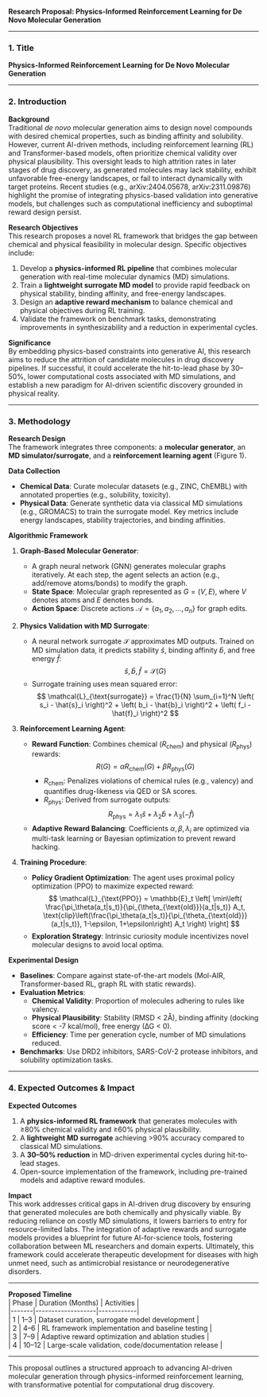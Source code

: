 **Research Proposal: Physics-Informed Reinforcement Learning for De Novo Molecular Generation**

---

### 1. **Title**  
**Physics-Informed Reinforcement Learning for De Novo Molecular Generation**  

---

### 2. **Introduction**  
**Background**  
Traditional *de novo* molecular generation aims to design novel compounds with desired chemical properties, such as binding affinity and solubility. However, current AI-driven methods, including reinforcement learning (RL) and Transformer-based models, often prioritize chemical validity over physical plausibility. This oversight leads to high attrition rates in later stages of drug discovery, as generated molecules may lack stability, exhibit unfavorable free-energy landscapes, or fail to interact dynamically with target proteins. Recent studies (e.g., arXiv:2404.05678, arXiv:2311.09876) highlight the promise of integrating physics-based validation into generative models, but challenges such as computational inefficiency and suboptimal reward design persist.  

**Research Objectives**  
This research proposes a novel RL framework that bridges the gap between chemical and physical feasibility in molecular design. Specific objectives include:  
1. Develop a **physics-informed RL pipeline** that combines molecular generation with real-time molecular dynamics (MD) simulations.  
2. Train a **lightweight surrogate MD model** to provide rapid feedback on physical stability, binding affinity, and free-energy landscapes.  
3. Design an **adaptive reward mechanism** to balance chemical and physical objectives during RL training.  
4. Validate the framework on benchmark tasks, demonstrating improvements in synthesizability and a reduction in experimental cycles.  

**Significance**  
By embedding physics-based constraints into generative AI, this research aims to reduce the attrition of candidate molecules in drug discovery pipelines. If successful, it could accelerate the hit-to-lead phase by 30–50%, lower computational costs associated with MD simulations, and establish a new paradigm for AI-driven scientific discovery grounded in physical reality.  

---

### 3. **Methodology**  
**Research Design**  
The framework integrates three components: a **molecular generator**, an **MD simulator/surrogate**, and a **reinforcement learning agent** (Figure 1).  

**Data Collection**  
- **Chemical Data**: Curate molecular datasets (e.g., ZINC, ChEMBL) with annotated properties (e.g., solubility, toxicity).  
- **Physical Data**: Generate synthetic data via classical MD simulations (e.g., GROMACS) to train the surrogate model. Key metrics include energy landscapes, stability trajectories, and binding affinities.  

**Algorithmic Framework**  
1. **Graph-Based Molecular Generator**:  
   - A graph neural network (GNN) generates molecular graphs iteratively. At each step, the agent selects an action (e.g., add/remove atoms/bonds) to modify the graph.  
   - **State Space**: Molecular graph represented as $G = (V, E)$, where $V$ denotes atoms and $E$ denotes bonds.  
   - **Action Space**: Discrete actions $\mathcal{A} = \{a_1, a_2, ..., a_n\}$ for graph edits.  

2. **Physics Validation with MD Surrogate**:  
   - A neural network surrogate $\mathcal{S}$ approximates MD outputs. Trained on MD simulation data, it predicts stability $\hat{s}$, binding affinity $\hat{b}$, and free energy $\hat{f}$:  
     $$
     \hat{s}, \hat{b}, \hat{f} = \mathcal{S}(G)
     $$  
   - Surrogate training uses mean squared error:  
     $$
     \mathcal{L}_{\text{surrogate}} = \frac{1}{N} \sum_{i=1}^N \left( s_i - \hat{s}_i \right)^2 + \left( b_i - \hat{b}_i \right)^2 + \left( f_i - \hat{f}_i \right)^2
     $$  

3. **Reinforcement Learning Agent**:  
   - **Reward Function**: Combines chemical ($R_{\text{chem}}$) and physical ($R_{\text{phys}}$) rewards:  
     $$
     R(G) = \alpha R_{\text{chem}}(G) + \beta R_{\text{phys}}(G)
     $$  
     - $R_{\text{chem}}$: Penalizes violations of chemical rules (e.g., valency) and quantifies drug-likeness via QED or SA scores.  
     - $R_{\text{phys}}$: Derived from surrogate outputs:  
       $$
       R_{\text{phys}} = \lambda_1 \hat{s} + \lambda_2 \hat{b} + \lambda_3 (-\hat{f})
       $$  
   - **Adaptive Reward Balancing**: Coefficients $\alpha, \beta, \lambda_i$ are optimized via multi-task learning or Bayesian optimization to prevent reward hacking.  

4. **Training Procedure**:  
   - **Policy Gradient Optimization**: The agent uses proximal policy optimization (PPO) to maximize expected reward:  
     $$
     \mathcal{L}_{\text{PPO}} = \mathbb{E}_t \left[ \min\left( \frac{\pi_\theta(a_t|s_t)}{\pi_{\theta_{\text{old}}}(a_t|s_t)} A_t, \text{clip}\left(\frac{\pi_\theta(a_t|s_t)}{\pi_{\theta_{\text{old}}}(a_t|s_t)}, 1-\epsilon, 1+\epsilon\right) A_t \right) \right]
     $$  
   - **Exploration Strategy**: Intrinsic curiosity module incentivizes novel molecular designs to avoid local optima.  

**Experimental Design**  
- **Baselines**: Compare against state-of-the-art models (Mol-AIR, Transformer-based RL, graph RL with static rewards).  
- **Evaluation Metrics**:  
  - **Chemical Validity**: Proportion of molecules adhering to rules like valency.  
  - **Physical Plausibility**: Stability (RMSD < 2Å), binding affinity (docking score < -7 kcal/mol), free energy (∆G < 0).  
  - **Efficiency**: Time per generation cycle, number of MD simulations reduced.  
- **Benchmarks**: Use DRD2 inhibitors, SARS-CoV-2 protease inhibitors, and solubility optimization tasks.  

---

### 4. **Expected Outcomes & Impact**  
**Expected Outcomes**  
1. A **physics-informed RL framework** that generates molecules with ≥80% chemical validity and ≥60% physical plausibility.  
2. A **lightweight MD surrogate** achieving >90% accuracy compared to classical MD simulations.  
3. A **30–50% reduction** in MD-driven experimental cycles during hit-to-lead stages.  
4. Open-source implementation of the framework, including pre-trained models and adaptive reward modules.  

**Impact**  
This work addresses critical gaps in AI-driven drug discovery by ensuring that generated molecules are both chemically and physically viable. By reducing reliance on costly MD simulations, it lowers barriers to entry for resource-limited labs. The integration of adaptive rewards and surrogate models provides a blueprint for future AI-for-science tools, fostering collaboration between ML researchers and domain experts. Ultimately, this framework could accelerate therapeutic development for diseases with high unmet need, such as antimicrobial resistance or neurodegenerative disorders.  

---

**Proposed Timeline**  
| Phase | Duration (Months) | Activities |  
|-------|-------------------|------------|  
| 1     | 1–3               | Dataset curation, surrogate model development |  
| 2     | 4–6               | RL framework implementation and baseline testing |  
| 3     | 7–9               | Adaptive reward optimization and ablation studies |  
| 4     | 10–12             | Large-scale validation, code/documentation release |  

---

This proposal outlines a structured approach to advancing AI-driven molecular generation through physics-informed reinforcement learning, with transformative potential for computational drug discovery.